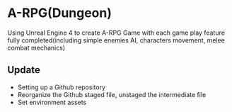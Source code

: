# A-RPG(Dungeon)
Using Unreal Engine 4 to create A-RPG Game with each game play feature fully completed(including simple enemies AI, characters movement, melee combat mechanics)
## Update
* Setting up a Github repository
* Reorganize the Github staged file, unstaged the intermediate file
* Set environment assets





